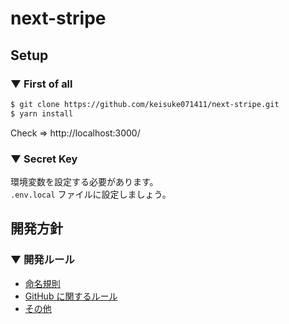 # next-stripe

## Setup

### ▼ First of all

```bash
$ git clone https://github.com/keisuke071411/next-stripe.git
$ yarn install
```

Check => http://localhost:3000/

### ▼ Secret Key

環境変数を設定する必要があります。  
`.env.local` ファイルに設定しましょう。

## 開発方針

### ▼ 開発ルール

- [命名規則](https://github.com/hackz-inc/developer-docs/blob/master/developer_rules/naming_convention.md#-%E3%83%87%E3%83%BC%E3%82%BF%E3%81%AB%E9%96%A2%E3%81%99%E3%82%8B%E5%91%BD%E5%90%8D%E8%A6%8F%E5%89%87)
- [GitHub に関するルール](https://github.com/hackz-inc/developer-docs/blob/master/developer_rules/github_rules.md)
- [その他](https://github.com/hackz-inc/developer-docs/blob/master/developer_rules/other_rules.md)
